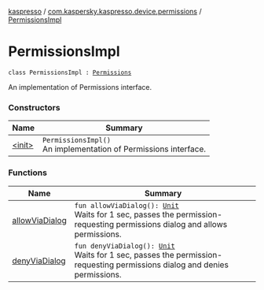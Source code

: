 [kaspresso](../../index.md) / [com.kaspersky.kaspresso.device.permissions](../index.md) / [PermissionsImpl](./index.md)

# PermissionsImpl

`class PermissionsImpl : `[`Permissions`](../-permissions/index.md)

An implementation of Permissions interface.

### Constructors

| Name | Summary |
|---|---|
| [&lt;init&gt;](-init-.md) | `PermissionsImpl()`<br>An implementation of Permissions interface. |

### Functions

| Name | Summary |
|---|---|
| [allowViaDialog](allow-via-dialog.md) | `fun allowViaDialog(): `[`Unit`](https://kotlinlang.org/api/latest/jvm/stdlib/kotlin/-unit/index.html)<br>Waits for 1 sec, passes the permission-requesting permissions dialog and allows permissions. |
| [denyViaDialog](deny-via-dialog.md) | `fun denyViaDialog(): `[`Unit`](https://kotlinlang.org/api/latest/jvm/stdlib/kotlin/-unit/index.html)<br>Waits for 1 sec, passes the permission-requesting permissions dialog and denies permissions. |
